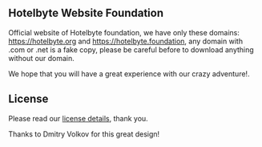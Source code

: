 ## Hotelbyte Website Foundation

Official website of Hotelbyte foundation, we have only these domains: https://hotelbyte.org and https://hotelbyte.foundation, any domain with .com or .net is a fake copy, please be careful before to download anything without our domain.

We hope that you will have a great experience with our crazy adventure!.

## License
Please read our [license details](https://github.com/hotelbyte/whitepaper/blob/master/README.md), thank you.


Thanks to Dmitry Volkov for this great design!